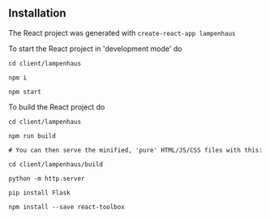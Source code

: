 ## Installation

The React project was generated with `create-react-app lampenhaus`

To start the React project in 'development mode' do
```
cd client/lampenhaus

npm i

npm start
```

To build the React project do
```
cd client/lampenhaus

npm run build

# You can then serve the minified, 'pure' HTML/JS/CSS files with this:

cd client/lampenhaus/build

python -m http.server
```
```
pip install Flask

npm install --save react-toolbox
```
